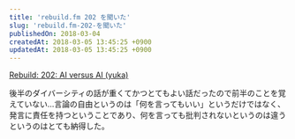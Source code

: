 ```yaml
---
title: 'rebuild.fm 202 を聞いた'
slug: 'rebuild.fm-202-を聞いた'
publishedOn: 2018-03-04
createdAt: 2018-03-05 13:45:25 +0900
updatedAt: 2018-03-05 13:45:25 +0900
---
```

[Rebuild: 202: AI versus AI (yuka)](http://rebuild.fm/202/) 

後半のダイバーシティの話が重くてかつとてもよい話だったので前半のことを覚えていない…言論の自由というのは「何を言ってもいい」というだけではなく、発言に責任を持つということであり、何を言っても批判されないというのは違うというのはとても納得した。
